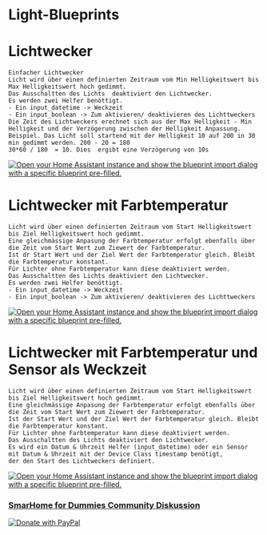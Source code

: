 # Light-Blueprints

  # Lichtwecker 
    Einfacher Lichtwecker 
    Licht wird über einen definierten Zeitraum vom Min Helligkeitswert bis Max Helligkeitswert hoch gedimmt.
    Das Ausschaltten des Lichts  deaktiviert den Lichtwecker.
    Es werden zwei Helfer benöttigt.
    - Ein input_datetime -> Weckzeit
    - Ein input_boolean -> Zum aktivieren/ deaktivieren des Lichttweckers
    Die Zeit des Lichtweckers erechnet sich aus der Max Helligkeit - Min Helligkeit und der Verzögerung zwischen der Helligkeit Anpassung.
    Beispiel. Das Licht soll startend mit der Helligkeit 10 auf 200 in 30 min gedimmt werden. 200 - 20 = 180
    30*60 / 180  = 10. Dies  ergibt eine Verzögerung von 10s
[![Open your Home Assistant instance and show the blueprint import dialog with a specific blueprint pre-filled.](https://my.home-assistant.io/badges/blueprint_import.svg)](https://my.home-assistant.io/redirect/blueprint_import/?blueprint_url=https%3A%2F%2Fgithub.com%2FSmartHomeForDummies%2FLight-Blueprints%2Fblob%2Fmain%2FLichtwecker.yaml)
    
  # Lichtwecker mit Farbtemperatur
    Licht wird über einen definierten Zeitraum vom Start Helligkeitswert bis Ziel Helligkeitswert hoch gedimmt.
    Eine gleichmässige Anpasung der Farbtemperatur erfolgt ebenfalls über die Zeit vom Start Wert zum Ziewert der Farbtemperatur.
    Ist dr Start Wert und der Ziel Wert der Farbtemperatur gleich. Bleibt die Farbtemperatur konstant.
    Für Lichter ohne Farbtemperatur kann diese deaktiviert werden.
    Das Ausschaltten des Lichts deaktiviert den Lichtwecker. 
    Es werden zwei Helfer benöttigt.
    - Ein input_datetime -> Weckzeit
    - Ein input_boolean -> Zum aktivieren/ deaktivieren des Lichttweckers
[![Open your Home Assistant instance and show the blueprint import dialog with a specific blueprint pre-filled.](https://my.home-assistant.io/badges/blueprint_import.svg)](https://my.home-assistant.io/redirect/blueprint_import/?blueprint_url=https%3A%2F%2Fgithub.com%2FSmartHomeForDummies%2FLight-Blueprints%2Fblob%2Fmain%2FLichtwecker_mit_Farbtemperatur.yaml)
    
  # Lichtwecker mit Farbtemperatur und Sensor als Weckzeit
    Licht wird über einen definierten Zeitraum vom Start Helligkeitswert bis Ziel Helligkeitswert hoch gedimmt.
    Eine gleichmässige Anpasung der Farbtemperatur erfolgt ebenfalls über die Zeit vom Start Wert zum Ziewert der Farbtemperatur.
    Ist der Start Wert und der Ziel Wert der Farbtemperatur gleich. Bleibt die Farbtemperatur konstant.
    Für Lichter ohne Farbtemperatur kann diese deaktiviert werden.
    Das Ausschaltten des Lichts deaktiviert den Lichtwecker. 
    Es wird ein Datum & Uhrzeit Helfer (input_datetime) oder ein Sensor mit Datum & Uhrzeit mit der Device Class timestamp benötigt,
    der den Start des Lichtweckers definiert.
[![Open your Home Assistant instance and show the blueprint import dialog with a specific blueprint pre-filled.](https://my.home-assistant.io/badges/blueprint_import.svg)](https://my.home-assistant.io/redirect/blueprint_import/?blueprint_url=https%3A%2F%2Fgithub.com%2FSmartHomeForDummies%2FLight-Blueprints%2Fblob%2Fmain%2FLichtwecker_mit_Farbtemperatur_und_Sensor_als_Weckzeit.yaml)


### [SmarHome for Dummies Community Diskussion](https://community.smarthome-for-dummies.de/viewtopic.php?t=689)

[![Donate with PayPal](https://www.paypalobjects.com/webstatic/mktg/Logo/pp-logo-200px.png)
](https://community.smarthome-for-dummies.de/donate)

